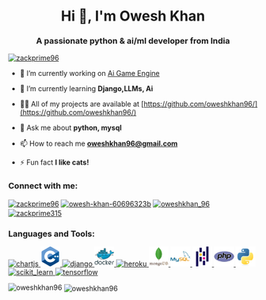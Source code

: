 <h1 align="center">Hi 👋, I'm Owesh Khan</h1>
<h3 align="center">A passionate python & ai/ml developer from India</h3>

<p align="left"> <a href="https://twitter.com/zackprime96" target="blank"><img src="https://img.shields.io/twitter/follow/zackprime96?logo=twitter&style=for-the-badge" alt="zackprime96" /></a> </p>

- 🔭 I’m currently working on [Ai Game Engine](https://github.com/oweshkhan96/veronica-game-engine)

- 🌱 I’m currently learning **Django,LLMs, Ai**

- 👨‍💻 All of my projects are available at [https://github.com/oweshkhan96/](https://github.com/oweshkhan96/)

- 💬 Ask me about **python, mysql**

- 📫 How to reach me **oweshkhan96@gmail.com**

- ⚡ Fun fact **I like cats!**

<h3 align="left">Connect with me:</h3>
<p align="left">
<a href="https://twitter.com/zackprime96" target="blank"><img align="center" src="https://raw.githubusercontent.com/rahuldkjain/github-profile-readme-generator/master/src/images/icons/Social/twitter.svg" alt="zackprime96" height="30" width="40" /></a>
<a href="https://linkedin.com/in/owesh-khan-60696323b" target="blank"><img align="center" src="https://raw.githubusercontent.com/rahuldkjain/github-profile-readme-generator/master/src/images/icons/Social/linked-in-alt.svg" alt="owesh-khan-60696323b" height="30" width="40" /></a>
<a href="https://instagram.com/oweshkhan_96" target="blank"><img align="center" src="https://raw.githubusercontent.com/rahuldkjain/github-profile-readme-generator/master/src/images/icons/Social/instagram.svg" alt="oweshkhan_96" height="30" width="40" /></a>
<a href="https://www.youtube.com/c/zackprime315" target="blank"><img align="center" src="https://raw.githubusercontent.com/rahuldkjain/github-profile-readme-generator/master/src/images/icons/Social/youtube.svg" alt="zackprime315" height="30" width="40" /></a>
</p>

<h3 align="left">Languages and Tools:</h3>
<p align="left"> <a href="https://www.chartjs.org" target="_blank" rel="noreferrer"> <img src="https://www.chartjs.org/media/logo-title.svg" alt="chartjs" width="40" height="40"/> </a> <a href="https://www.w3schools.com/cpp/" target="_blank" rel="noreferrer"> <img src="https://raw.githubusercontent.com/devicons/devicon/master/icons/cplusplus/cplusplus-original.svg" alt="cplusplus" width="40" height="40"/> </a> <a href="https://www.djangoproject.com/" target="_blank" rel="noreferrer"> <img src="https://cdn.worldvectorlogo.com/logos/django.svg" alt="django" width="40" height="40"/> </a> <a href="https://www.docker.com/" target="_blank" rel="noreferrer"> <img src="https://raw.githubusercontent.com/devicons/devicon/master/icons/docker/docker-original-wordmark.svg" alt="docker" width="40" height="40"/> </a> <a href="https://heroku.com" target="_blank" rel="noreferrer"> <img src="https://www.vectorlogo.zone/logos/heroku/heroku-icon.svg" alt="heroku" width="40" height="40"/> </a> <a href="https://www.mongodb.com/" target="_blank" rel="noreferrer"> <img src="https://raw.githubusercontent.com/devicons/devicon/master/icons/mongodb/mongodb-original-wordmark.svg" alt="mongodb" width="40" height="40"/> </a> <a href="https://www.mysql.com/" target="_blank" rel="noreferrer"> <img src="https://raw.githubusercontent.com/devicons/devicon/master/icons/mysql/mysql-original-wordmark.svg" alt="mysql" width="40" height="40"/> </a> <a href="https://pandas.pydata.org/" target="_blank" rel="noreferrer"> <img src="https://raw.githubusercontent.com/devicons/devicon/2ae2a900d2f041da66e950e4d48052658d850630/icons/pandas/pandas-original.svg" alt="pandas" width="40" height="40"/> </a> <a href="https://www.php.net" target="_blank" rel="noreferrer"> <img src="https://raw.githubusercontent.com/devicons/devicon/master/icons/php/php-original.svg" alt="php" width="40" height="40"/> </a> <a href="https://www.python.org" target="_blank" rel="noreferrer"> <img src="https://raw.githubusercontent.com/devicons/devicon/master/icons/python/python-original.svg" alt="python" width="40" height="40"/> </a> <a href="https://scikit-learn.org/" target="_blank" rel="noreferrer"> <img src="https://upload.wikimedia.org/wikipedia/commons/0/05/Scikit_learn_logo_small.svg" alt="scikit_learn" width="40" height="40"/> </a> <a href="https://www.tensorflow.org" target="_blank" rel="noreferrer"> <img src="https://www.vectorlogo.zone/logos/tensorflow/tensorflow-icon.svg" alt="tensorflow" width="40" height="40"/> </a> </p>

<p><img align="left" src="https://github-readme-stats.vercel.app/api/top-langs?username=oweshkhan96&show_icons=true&locale=en&layout=compact" alt="oweshkhan96" /></p>

<p>&nbsp;<img align="center" src="https://github-readme-stats.vercel.app/api?username=oweshkhan96&show_icons=true&locale=en" alt="oweshkhan96" /></p>
